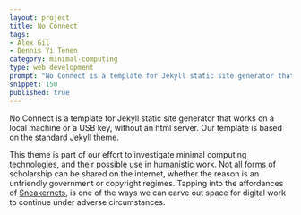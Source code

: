 ```yaml
---
layout: project
title: No Connect
tags:
- Alex Gil
- Dennis Yi Tenen
category: minimal-computing
type: web development
prompt: "No Connect is a template for Jekyll static site generator that works on a local machine or a USB key, without an html server."
snippet: 150
published: true
---
```


No Connect is a template for Jekyll static site generator that works on a local machine or a USB key, without an html server. Our template is based on the standard Jekyll theme. 

This theme is part of our effort to investigate minimal computing technologies, and their possible use in humanistic work. Not all forms of scholarship can be shared on the internet, whether the reason is an unfriendly government or copyright regimes. Tapping into the affordances of [Sneakernets](https://en.wikipedia.org/wiki/Sneakernet), is one of the ways we can carve out space for digital work to continue under adverse circumstances.
